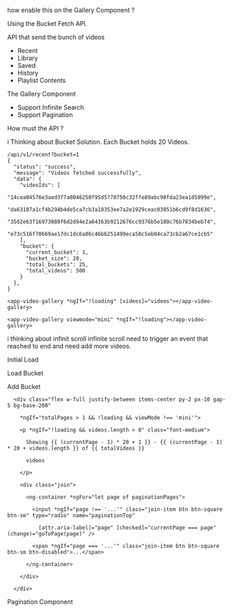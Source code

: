 how enable this on the Gallery Component ?

Using the Bucket Fetch API.

API that send the bunch of videos
- Recent
- Library
- Saved
- History
- Playlist Contents

The Gallery Component
- Support Infinite Search
- Support Pagination

How must the API ? 

i Thinking about Bucket Solution.
Each Bucket holds 20 Videos.

```
/api/v1/recent?bucket=1
{
  "status": "success",
  "message": "Videos fetched successfully",
  "data": {
    "videoIds": [
      "14cea04576e3aed3f7a8046250f95d5770750c32ffe89abc98fda23ea1d5999e",
      "da63107a1cf4b294b4de5ca7cb3a18353ee7a2e1929ceac03851b6cd9f8d1636",
      "3502e63f16973080f6d2d94e2a64363b9212676cc9376b5e180c76b7834beb74",
      "e73c516f70669ae17dc1dc6a06c46b6251499eca50c5eb04ca73cb2a67ce1cb5"
    ],
    "bucket": {
      "current_bucket": 1,
      "bucket_size": 20,
      "total_buckets": 25,
      "total_videos": 500
    }
  },
}
```

```
<app-video-gallery *ngIf="!loading" [videos]="videos"></app-video-gallery>

<app-video-gallery viewmode="mini" *ngIf="!loading"></app-video-gallery>
```

i thinking about infinit scroll 
infinite scroll need to trigger an event that reached to end and need add more videos.


Initial Load

Load Bucket

Add Bucket


```
  <div class="flex w-full justify-between items-center py-2 px-10 gap-5 bg-base-200"

    *ngIf="totalPages > 1 && !loading && viewMode !== 'mini'">

    <p *ngIf="!loading && videos.length > 0" class="font-medium">

      Showing {{ (currentPage - 1) * 20 + 1 }} - {{ (currentPage - 1) * 20 + videos.length }} of {{ totalVideos }}

      videos

    </p>

    <div class="join">

      <ng-container *ngFor="let page of paginationPages">

        <input *ngIf="page !== '...'" class="join-item btn btn-square btn-sm" type="radio" name="paginationTop"

          [attr.aria-label]="page" [checked]="currentPage === page" (change)="goToPage(page)" />

        <span *ngIf="page === '...'" class="join-item btn btn-square btn-sm btn-disabled">...</span>

      </ng-container>

    </div>

  </div>
```

Pagination Component 